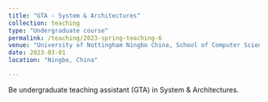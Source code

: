```yaml
---
title: "GTA - System & Architectures"
collection: teaching
type: "Undergraduate course"
permalink: /teaching/2023-spring-teaching-6
venue: "University of Nottingham Ningbo China, School of Computer Science"
date: 2023-03-01
location: "Ningbo, China"

---
```


Be undergraduate teaching assistant (GTA) in System & Architectures.

